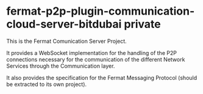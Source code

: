 # fermat-p2p-plugin-communication-cloud-server-bitdubai private

This is the Fermat Comunication Server Project. 

It provides a WebSocket implementation for the handling of the P2P connections necessary for the communication of the different Network Services through the Communication layer.

It also provides the specification for the Fermat Messaging Protocol (should be extracted to its own project).
 
